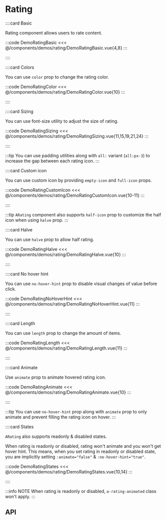 <script lang="ts" setup>
import api from '@anu/component-meta/ARating.json';
</script>

# Rating

<!-- 👉 Basic -->
::::card Basic

Rating component allows users to rate content.

:::code DemoRatingBasic
<<< @/components/demos/rating/DemoRatingBasic.vue{4,8}
:::

::::

<!-- 👉 Colors -->
::::card Colors

You can use `color` prop to change the rating color.

:::code DemoRatingColor
<<< @/components/demos/rating/DemoRatingColor.vue{10}
:::

::::

<!-- 👉 Sizing -->
::::card Sizing

You can use font-size utility to adjust the size of rating.

:::code DemoRatingSizing
<<< @/components/demos/rating/DemoRatingSizing.vue{11,15,19,21,24}
:::

::::

:::tip
You can use padding utilities along with `all:` variant (`all:px-3`) to increase the gap between each rating icon.
:::

<!-- 👉 Custom icon -->
::::card Custom icon

You can use custom icon by providing `empty-icon` and `full-icon` props.

:::code DemoRatingCustomIcon
<<< @/components/demos/rating/DemoRatingCustomIcon.vue{10-11}
:::

::::

:::tip
`ARating` component also supports `half-icon` prop to customize the half icon when using `halve` prop.
:::

<!-- 👉 Halve -->
::::card Halve

You can use `halve` prop to allow half rating.

:::code DemoRatingHalve
<<< @/components/demos/rating/DemoRatingHalve.vue{10}
:::

::::

<!-- 👉 No Hover Hint -->
::::card No hover hint

You can use `no-hover-hint` prop to disable visual changes of value before click.

:::code DemoRatingNoHoverHint
<<< @/components/demos/rating/DemoRatingNoHoverHint.vue{11}
:::

::::

<!-- 👉 Length -->
::::card Length

You can use `length` prop to change the amount of items.

:::code DemoRatingLength
<<< @/components/demos/rating/DemoRatingLength.vue{11}
:::

::::

<!-- 👉 Animate -->
::::card Animate

Use `animate` prop to animate hovered rating icon.

:::code DemoRatingAnimate
<<< @/components/demos/rating/DemoRatingAnimate.vue{10}
:::

::::

:::tip
You can use `no-hover-hint` prop along with `animate` prop to only animate and prevent filling the rating icon on hover.
:::

<!-- 👉 States -->
::::card States

`ARating` also supports readonly & disabled states.

When rating is readonly or disabled, rating won't animate and you won't get hover hint. This means, when you set rating in readonly or disabled state, you are implicitly setting `:animate="false"` & `:no-hover-hint="true"`.

:::code DemoRatingStates
<<< @/components/demos/rating/DemoRatingStates.vue{10,14}
:::

::::

:::info NOTE
When rating is readonly or disabled, `a-rating-animated` class won't apply.
:::
<!-- 👉 API -->
## API

<Api title="Rating" :api="api"></Api>
